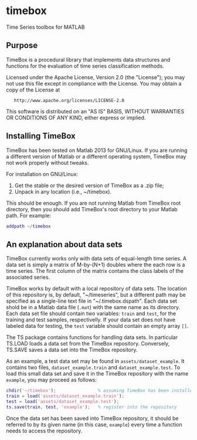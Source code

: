 # timebox
Time Series toolbox for MATLAB

Purpose
---

TimeBox is a procedural library that implements data structures and functions for the evaluation
of time series classification methods.

Licensed under the Apache License, Version 2.0 (the "License"); you may not use this file except in
compliance with the License. You may obtain a copy of the License at

       http://www.apache.org/licenses/LICENSE-2.0

This software is distributed on an "AS IS" BASIS, WITHOUT WARRANTIES OR CONDITIONS OF ANY KIND,
either express or implied.


Installing TimeBox
---

TimeBox has been tested on Matlab 2013 for GNU/Linux. If you are running a different version of Matlab
or a different operating system, TimeBox may not work properly without tweaks.

For installation on GNU/Linux:

1. Get the stable or the desired version of TimeBox as a .zip file;
1. Unpack in any location (i.e., ~/timebox).

This should be enough. If you are not running Matlab from TimeBox root directory, then you should
add TimeBox's root directory to your Matlab path. For example:

```Matlab
addpath ~/timebox
```

An explanation about data sets
---

TimeBox currently works only with data sets of equal-length time series. A data set is simply
a matrix of M-by-(N+1) doubles where the each row is a time series. The first column of the matrix
contains the class labels of the associated series.

TimeBox works by default with a local repository of data sets. The location of this repository is,
by default, "~/timeseries", but a different path may be specified as a single-line text file in
"~/.timebox.dspath". Each data set shold be in a Matlab data file (`.mat`) with the same name as
its directory. Each data set file should contain two variables: `train` and `test`, for the training
and test samples, respectivelly. If your data set does not have labeled data for testing, the `test`
variable should contain an empty array `[]`.

The TS package contains functions for handling data sets. In particular TS.LOAD loads a data set
from the TimeBox repository. Conversely, TS.SAVE saves a data set into the TimeBox repository.

As an example, a test data set may be found in `assets/dataset_example`. It contains two files,
`dataset_example.train` and `dataset_example.test`. To load this small data set and save it in the
TimeBox repository with the name `example`, you may proceed as follows:

```Matlab
chdir('~/timebox');                % assuming TimeBox has been installed here
train = load('assets/dataset_example.train');
test = load('assets/dataset_example.test');
ts.save(train, test, 'example');   % register into the repository
```

Once the data set has been saved into TimeBox repository, it should be referred to by its given name
(in this case, `example`) every time a function needs to access the repository.
